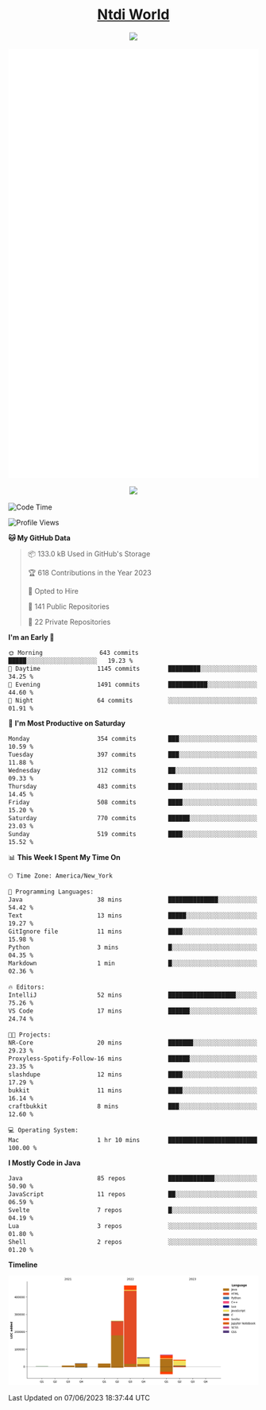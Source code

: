 <h1 align="center"><a href="https://www.ntdi.world">Ntdi World</a></h1>
<p align="center">
  <a href="https://github.com/n-tdi"><img src="https://readme-typing-svg.herokuapp.com?lines=FullStack+Developer;Web+Developer;Open-Source+Enthusiast;Java+Developer;Spigot-API%20Developer;&center=true&width=500&height=50"></a>
</p>

<div align="center">
  <img src="/github-metrics.svg"></img>
  
  <img src="https://komarev.com/ghpvc/?username=n-tdi&color=green"></img>
</div>

<!-- May use later.. idk -->
<!-- <a href="http://www.github.com/n-tdi"><img src="https://github-readme-stats.vercel.app/api?username=n-tdi&show_icons=true&hide=&count_private=true&title_color=0891b2&text_color=ffffff&icon_color=0891b2&bg_color=1c1917&hide_border=true&show_icons=true" alt="n-tdi's GitHub stats" /></a> -->

<!--START_SECTION:waka-->
![Code Time](http://img.shields.io/badge/Code%20Time-249%20hrs%2034%20mins-blue)

![Profile Views](http://img.shields.io/badge/Profile%20Views-1-blue)

**🐱 My GitHub Data** 

> 📦 133.0 kB Used in GitHub's Storage 
 > 
> 🏆 618 Contributions in the Year 2023
 > 
> 💼 Opted to Hire
 > 
> 📜 141 Public Repositories 
 > 
> 🔑 22 Private Repositories 
 > 
**I'm an Early 🐤** 

```text
🌞 Morning                643 commits         █████░░░░░░░░░░░░░░░░░░░░   19.23 % 
🌆 Daytime                1145 commits        █████████░░░░░░░░░░░░░░░░   34.25 % 
🌃 Evening                1491 commits        ███████████░░░░░░░░░░░░░░   44.60 % 
🌙 Night                  64 commits          ░░░░░░░░░░░░░░░░░░░░░░░░░   01.91 % 
```
📅 **I'm Most Productive on Saturday** 

```text
Monday                   354 commits         ███░░░░░░░░░░░░░░░░░░░░░░   10.59 % 
Tuesday                  397 commits         ███░░░░░░░░░░░░░░░░░░░░░░   11.88 % 
Wednesday                312 commits         ██░░░░░░░░░░░░░░░░░░░░░░░   09.33 % 
Thursday                 483 commits         ████░░░░░░░░░░░░░░░░░░░░░   14.45 % 
Friday                   508 commits         ████░░░░░░░░░░░░░░░░░░░░░   15.20 % 
Saturday                 770 commits         ██████░░░░░░░░░░░░░░░░░░░   23.03 % 
Sunday                   519 commits         ████░░░░░░░░░░░░░░░░░░░░░   15.52 % 
```


📊 **This Week I Spent My Time On** 

```text
🕑︎ Time Zone: America/New_York

💬 Programming Languages: 
Java                     38 mins             ██████████████░░░░░░░░░░░   54.42 % 
Text                     13 mins             █████░░░░░░░░░░░░░░░░░░░░   19.27 % 
GitIgnore file           11 mins             ████░░░░░░░░░░░░░░░░░░░░░   15.98 % 
Python                   3 mins              █░░░░░░░░░░░░░░░░░░░░░░░░   04.35 % 
Markdown                 1 min               █░░░░░░░░░░░░░░░░░░░░░░░░   02.36 % 

🔥 Editors: 
IntelliJ                 52 mins             ███████████████████░░░░░░   75.26 % 
VS Code                  17 mins             ██████░░░░░░░░░░░░░░░░░░░   24.74 % 

🐱‍💻 Projects: 
NR-Core                  20 mins             ███████░░░░░░░░░░░░░░░░░░   29.23 % 
Proxyless-Spotify-Follow-16 mins             ██████░░░░░░░░░░░░░░░░░░░   23.35 % 
slashdupe                12 mins             ████░░░░░░░░░░░░░░░░░░░░░   17.29 % 
bukkit                   11 mins             ████░░░░░░░░░░░░░░░░░░░░░   16.14 % 
craftbukkit              8 mins              ███░░░░░░░░░░░░░░░░░░░░░░   12.60 % 

💻 Operating System: 
Mac                      1 hr 10 mins        █████████████████████████   100.00 % 
```

**I Mostly Code in Java** 

```text
Java                     85 repos            █████████████░░░░░░░░░░░░   50.90 % 
JavaScript               11 repos            ██░░░░░░░░░░░░░░░░░░░░░░░   06.59 % 
Svelte                   7 repos             █░░░░░░░░░░░░░░░░░░░░░░░░   04.19 % 
Lua                      3 repos             ░░░░░░░░░░░░░░░░░░░░░░░░░   01.80 % 
Shell                    2 repos             ░░░░░░░░░░░░░░░░░░░░░░░░░   01.20 % 
```



**Timeline**

![Lines of Code chart](https://raw.githubusercontent.com/n-tdi/n-tdi/main/assets/bar_graph.png)


 Last Updated on 07/06/2023 18:37:44 UTC
<!--END_SECTION:waka-->
